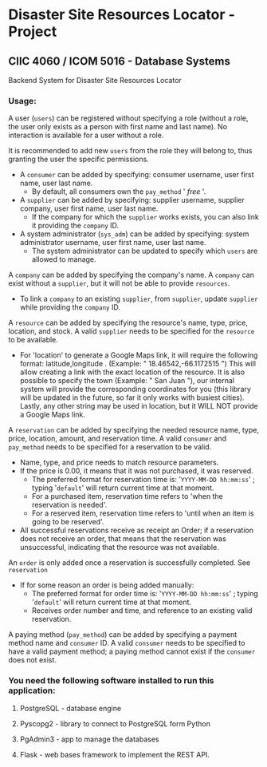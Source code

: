 # Disaster Site Resources Locator - Project

## CIIC 4060 / ICOM 5016 - Database Systems

Backend System for Disaster Site Resources Locator

### Usage:

A user (```users```) can be registered without specifying a role (without a role, the user only exists as a person with first name and last name). No interaction is available for a user without a role.

It is recommended to add new ```users``` from the role they will belong to, thus granting the user the specific permissions.

  * A ```consumer``` can be added by specifying: consumer username, user first name, user last name.
    * By default, all consumers own the ```pay_method``` ' _free_ '.
  * A ```supplier``` can be added by specifying: supplier username, supplier company, user first name, user last name.
    * If the company for which the ```supplier``` works exists, you can also link it providing the ```company``` ID.
  * A system administrator (```sys_adm```) can be added by specifying: system administrator username, user first name, user last name.
    * The system administrator can be updated to specify which ```users``` are allowed to manage.
  
A ```company``` can be added by specifying the company's name. A ```company``` can exist without a ```supplier```, but it will not be able to provide ```resources```.

* To link a ```company``` to an existing ```supplier```, from ```supplier```, update ```supplier``` while providing the ```company``` ID.

A ```resource``` can be added by specifying the resource's name, type, price, location, and stock. A valid ```supplier``` needs to be specified for the ```resource``` to be available.

  * For 'location' to generate a Google Maps link, it will require the following format: latitude,longitude . (Example: " 18.46542,-66.1172515 ") This will allow creating a link with the exact location of the resource. It is also possible to specify the town (Example: " San Juan "), our internal system will provide the corresponding coordinates for you (this library will be updated in the future, so far it only works with busiest cities). Lastly, any other string may be used in location, but it WILL NOT provide a Google Maps link.
    
A ```reservation``` can be added by specifying the needed resource name, type, price, location, amount, and reservation time. A valid ```consumer``` and ```pay_method``` needs to be specified for a reservation to be valid.
 
  * Name, type, and price needs to match resource parameters.
  * If the price is 0.00, it means that it was not purchased, it was reserved.
    * The preferred format for reservation time is: '```YYYY-MM-DD hh:mm:ss```' ; typing '```default```' will return current time at that moment.
    * For a purchased item, reservation time refers to 'when the reservation is needed'.
    * For a reserved item, reservation time refers to 'until when an item is going to be reserved'.
  * All successful reservations receive as receipt an Order; if a reservation does not receive an order, that means that the reservation was unsuccessful, indicating that the resource was not available.
  
An ```order``` is only added once a reservation is successfully completed. See ```reservation```
  * If for some reason an order is being added manually:
    * The preferred format for order time is: '```YYYY-MM-DD hh:mm:ss```' ; typing '```default```' will return current time at that moment.
    * Receives order number and time, and reference to an existing valid reservation.

A paying method (```pay_method```) can be added by specifying a payment method name and ```consumer``` ID. A valid ```consumer``` needs to be specified to have a valid payment method; a paying method cannot exist if the ```consumer``` does not exist.



### You need the following software installed to run this application:

1. PostgreSQL - database engine

2. Pyscopg2 - library to connect to PostgreSQL form Python

3. PgAdmin3 - app to manage the databases

4. Flask - web bases framework to implement the REST API.

